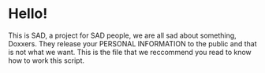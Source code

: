 # Hello!
This is SAD, a project for SAD people, we are all sad about something, Doxxers. They release your PERSONAL INFORMATION to the public and that is not what we want. This is the file that we reccommend you read to know how to work this script.
